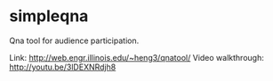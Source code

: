 simpleqna
=========

Qna tool for audience participation.

Link: http://web.engr.illinois.edu/~heng3/qnatool/
Video walkthrough: http://youtu.be/3lDEXNRdjh8
